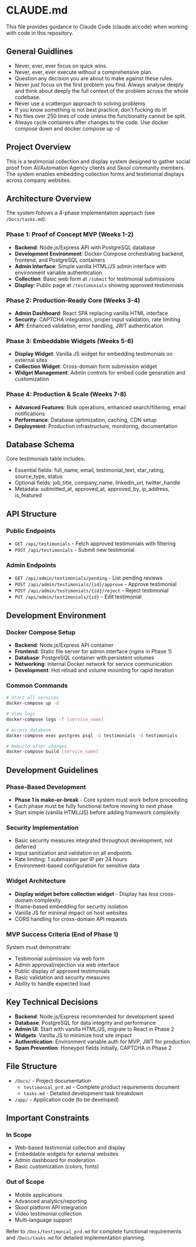 # CLAUDE.md

This file provides guidance to Claude Code (claude.ai/code) when working with code in this repository.

## General Guidlines
* Never, ever, ever focus on quick wins.
* Never, ever, ever execute without a comprehensive plan.
* Question any decision you are about to make against these rules.
* Never just focus on the first problem you find. Always analyse deeply and think about deeply the full context of the problem across the whole codebase. 
* Never use a scattergun approach to solving problems
* If you know something is not best practice, don't fucking do it!
* No files over 250 lines of code unless the functionality cannot be split. 
* Always cycle containers after changes to the code. Use docker compose down and docker compose up -d

## Project Overview

This is a testimonial collection and display system designed to gather social proof from AI/Automation Agency clients and Skool community members. The system enables embedding collection forms and testimonial displays across company websites.

## Architecture Overview

The system follows a 4-phase implementation approach (see `/Docs/tasks.md`):

### Phase 1: Proof of Concept MVP (Weeks 1-2)
- **Backend**: Node.js/Express API with PostgreSQL database
- **Development Environment**: Docker Compose orchestrating backend, frontend, and PostgreSQL containers
- **Admin Interface**: Simple vanilla HTML/JS admin interface with environment variable authentication
- **Collection**: Basic web form at `/submit` for testimonial submissions  
- **Display**: Public page at `/testimonials` showing approved testimonials

### Phase 2: Production-Ready Core (Weeks 3-4)
- **Admin Dashboard**: React SPA replacing vanilla HTML interface
- **Security**: CAPTCHA integration, proper input validation, rate limiting
- **API**: Enhanced validation, error handling, JWT authentication

### Phase 3: Embeddable Widgets (Weeks 5-6)
- **Display Widget**: Vanilla JS widget for embedding testimonials on external sites
- **Collection Widget**: Cross-domain form submission widget
- **Widget Management**: Admin controls for embed code generation and customization

### Phase 4: Production & Scale (Weeks 7-8)
- **Advanced Features**: Bulk operations, enhanced search/filtering, email notifications
- **Performance**: Database optimization, caching, CDN setup
- **Deployment**: Production infrastructure, monitoring, documentation

## Database Schema

Core testimonials table includes:
- Essential fields: full_name, email, testimonial_text, star_rating, source_type, status
- Optional fields: job_title, company_name, linkedin_url, twitter_handle
- Metadata: submitted_at, approved_at, approved_by, ip_address, is_featured

## API Structure

### Public Endpoints
- `GET /api/testimonials` - Fetch approved testimonials with filtering
- `POST /api/testimonials` - Submit new testimonial

### Admin Endpoints  
- `GET /api/admin/testimonials/pending` - List pending reviews
- `POST /api/admin/testimonials/{id}/approve` - Approve testimonial
- `POST /api/admin/testimonials/{id}/reject` - Reject testimonial
- `PUT /api/admin/testimonials/{id}` - Edit testimonial

## Development Environment

### Docker Compose Setup
- **Backend**: Node.js/Express API container
- **Frontend**: Static file server for admin interface (nginx in Phase 1)
- **Database**: PostgreSQL container with persistent volumes
- **Networking**: Internal Docker network for service communication
- **Development**: Hot reload and volume mounting for rapid iteration

### Common Commands
```bash
# Start all services
docker-compose up -d

# View logs
docker-compose logs -f [service_name]

# Access database
docker-compose exec postgres psql -U testimonials -d testimonials

# Rebuild after changes
docker-compose build [service_name]
```

## Development Guidelines

### Phase-Based Development
- **Phase 1 is make-or-break** - Core system must work before proceeding
- Each phase must be fully functional before moving to next phase
- Start simple (vanilla HTML/JS) before adding framework complexity

### Security Implementation
- Basic security measures integrated throughout development, not deferred
- Input sanitization and validation on all endpoints
- Rate limiting: 1 submission per IP per 24 hours
- Environment-based configuration for sensitive data

### Widget Architecture
- **Display widget before collection widget** - Display has less cross-domain complexity
- Iframe-based embedding for security isolation
- Vanilla JS for minimal impact on host websites
- CORS handling for cross-domain API requests

### MVP Success Criteria (End of Phase 1)
System must demonstrate:
- Testimonial submission via web form
- Admin approval/rejection via web interface  
- Public display of approved testimonials
- Basic validation and security measures
- Ability to handle expected load

## Key Technical Decisions

- **Backend**: Node.js/Express recommended for development speed
- **Database**: PostgreSQL for data integrity and performance
- **Admin UI**: Start with vanilla HTML/JS, migrate to React in Phase 2
- **Widgets**: Vanilla JS to minimize host site impact
- **Authentication**: Environment variable auth for MVP, JWT for production
- **Spam Prevention**: Honeypot fields initially, CAPTCHA in Phase 2

## File Structure

- `/Docs/` - Project documentation
  - `testimonial_prd.md` - Complete product requirements document
  - `tasks.md` - Detailed development task breakdown
- `/app/` - Application code (to be developed)

## Important Constraints

### In Scope
- Web-based testimonial collection and display
- Embeddable widgets for external websites
- Admin dashboard for moderation
- Basic customization (colors, fonts)

### Out of Scope  
- Mobile applications
- Advanced analytics/reporting
- Skool platform API integration
- Video testimonial collection
- Multi-language support

Refer to `/Docs/testimonial_prd.md` for complete functional requirements and `/Docs/tasks.md` for detailed implementation planning.